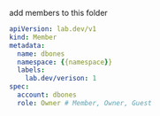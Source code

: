 ﻿add members to this folder

```yaml
apiVersion: lab.dev/v1
kind: Member
metadata:
  name: dbones
  namespace: {{namespace}}
  labels:
    lab.dev/verison: 1
spec:
  account: dbones
  role: Owner # Member, Owner, Guest
```